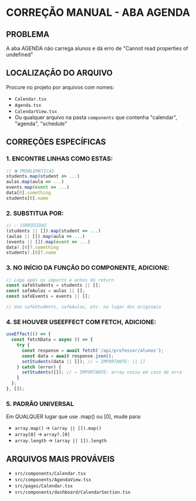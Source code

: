 # CORREÇÃO MANUAL - ABA AGENDA

## PROBLEMA
A aba AGENDA não carrega alunos e dá erro de "Cannot read properties of undefined"

## LOCALIZAÇÃO DO ARQUIVO
Procure no projeto por arquivos com nomes:
- `Calendar.tsx`
- `Agenda.tsx` 
- `CalendarView.tsx`
- Ou qualquer arquivo na pasta `components` que contenha "calendar", "agenda", "schedule"

## CORREÇÕES ESPECÍFICAS

### 1. ENCONTRE LINHAS COMO ESTAS:
```javascript
// ❌ PROBLEMÁTICAS
students.map(student => ...)
aulas.map(aula => ...)
events.map(event => ...)
data[0].something
students[0].name
```

### 2. SUBSTITUA POR:
```javascript
// ✅ CORRIGIDAS
(students || []).map(student => ...)
(aulas || []).map(aula => ...)
(events || []).map(event => ...)
data?.[0]?.something
students?.[0]?.name
```

### 3. NO INÍCIO DA FUNÇÃO DO COMPONENTE, ADICIONE:
```javascript
// Logo após os imports e antes do return
const safeStudents = students || [];
const safeAulas = aulas || [];
const safeEvents = events || [];

// Use safeStudents, safeAulas, etc. no lugar dos originais
```

### 4. SE HOUVER USEEFFECT COM FETCH, ADICIONE:
```javascript
useEffect(() => {
  const fetchData = async () => {
    try {
      const response = await fetch('/api/professor/alunos');
      const data = await response.json();
      setStudents(data || []); // ← IMPORTANTE: || []
    } catch (error) {
      setStudents([]); // ← IMPORTANTE: array vazio em caso de erro
    }
  };
}, []);
```

### 5. PADRÃO UNIVERSAL
Em QUALQUER lugar que use .map() ou [0], mude para:
- `array.map()` → `(array || []).map()`
- `array[0]` → `array?.[0]`
- `array.length` → `(array || []).length`

## ARQUIVOS MAIS PROVÁVEIS
- `src/components/Calendar.tsx`
- `src/components/AgendaView.tsx`
- `src/pages/Calendar.tsx`
- `src/components/dashboard/CalendarSection.tsx` 